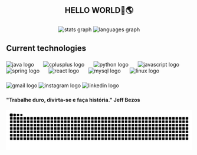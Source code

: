 <h2 align="center">HELLO WORLD👋🌎</h2>

###

<div align="center">
  <img src="https://github-readme-stats.vercel.app/api?username=widneyl&hide_title=false&hide_rank=false&show_icons=true&include_all_commits=true&count_private=true&disable_animations=false&theme=radical&hide_border=true" height="150" alt="stats graph"  />
  <img src="https://github-readme-stats.vercel.app/api/top-langs?username=widneyl&locale=en&hide_title=true&layout=compact&card_width=320&langs_count=7&theme=radical&hide_border=true" height="149" alt="languages graph"  />
</div>

###

<h2 align="left">Current technologies</h2>

###

<div align="left">
  <img src="https://cdn.jsdelivr.net/gh/devicons/devicon/icons/java/java-original.svg" height="37" alt="java logo"  />
  <img width="17" />
  <img src="https://cdn.jsdelivr.net/gh/devicons/devicon/icons/cplusplus/cplusplus-original.svg" height="37" alt="cplusplus logo"  />
  <img width="17" />
  <img src="https://cdn.jsdelivr.net/gh/devicons/devicon/icons/python/python-original.svg" height="37" alt="python logo"  />
  <img width="17" />
  <img src="https://cdn.jsdelivr.net/gh/devicons/devicon/icons/javascript/javascript-original.svg" height="37" alt="javascript logo"  />
  <img width="17" />
  <img src="https://cdn.jsdelivr.net/gh/devicons/devicon/icons/spring/spring-original.svg" height="37" alt="spring logo"  />
  <img width="17" />
  <img src="https://cdn.jsdelivr.net/gh/devicons/devicon/icons/react/react-original.svg" height="37" alt="react logo"  />
  <img width="17" />
  <img src="https://cdn.jsdelivr.net/gh/devicons/devicon/icons/mysql/mysql-original.svg" height="37" alt="mysql logo"  />
  <img width="17" />
  <img src="https://cdn.jsdelivr.net/gh/devicons/devicon/icons/linux/linux-original.svg" height="37" alt="linux logo"  />
</div>

###

<div align="left">
  <img src="https://img.shields.io/static/v1?message=Gmail&logo=gmail&label=&color=D14836&logoColor=white&labelColor=&style=for-the-badge" height="35" alt="gmail logo"  />
  <img src="https://img.shields.io/static/v1?message=Instagram&logo=instagram&label=&color=E4405F&logoColor=white&labelColor=&style=for-the-badge" height="35" alt="instagram logo"  />
  <img src="https://img.shields.io/static/v1?message=LinkedIn&logo=linkedin&label=&color=0077B5&logoColor=white&labelColor=&style=for-the-badge" height="35" alt="linkedin logo"  />
</div>

###

<h4 align="left">"Trabalhe duro, divirta-se e faça história." Jeff Bezos</h4>

<img src="https://raw.githubusercontent.com/widneyl/widneyl/output/snake.svg" alt="Snake animation" />
